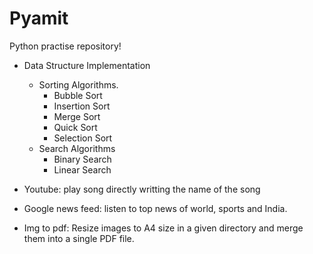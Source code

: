 # Pyamit
Python practise repository!


- Data Structure Implementation
  - Sorting Algorithms.
    - Bubble Sort
    - Insertion Sort
    - Merge Sort
    - Quick Sort
    - Selection Sort
  - Search Algorithms
    - Binary Search
    - Linear Search

- Youtube: play song directly writting the name of the song

- Google news feed: listen to top news of world, sports and India.

- Img to pdf: Resize images to A4 size in a given directory and merge them into a single PDF file.

